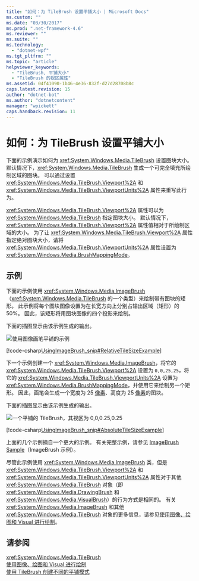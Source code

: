 ```yaml
---
title: "如何：为 TileBrush 设置平铺大小 | Microsoft Docs"
ms.custom: ""
ms.date: "03/30/2017"
ms.prod: ".net-framework-4.6"
ms.reviewer: ""
ms.suite: ""
ms.technology: 
  - "dotnet-wpf"
ms.tgt_pltfrm: ""
ms.topic: "article"
helpviewer_keywords: 
  - "TileBrush, 平铺大小"
  - "TileBrush 的视区属性"
ms.assetid: 04f41090-1b46-4e36-832f-d27d28708b8c
caps.latest.revision: 15
author: "dotnet-bot"
ms.author: "dotnetcontent"
manager: "wpickett"
caps.handback.revision: 11
---
```

# 如何：为 TileBrush 设置平铺大小
下面的示例演示如何为 <xref:System.Windows.Media.TileBrush> 设置图块大小。  默认情况下，<xref:System.Windows.Media.TileBrush> 生成一个可完全填充所绘制区域的图块。  可以通过设置 <xref:System.Windows.Media.TileBrush.Viewport%2A> 和 <xref:System.Windows.Media.TileBrush.ViewportUnits%2A> 属性来重写此行为。  
  
 <xref:System.Windows.Media.TileBrush.Viewport%2A> 属性可以为 <xref:System.Windows.Media.TileBrush> 指定图块大小。  默认情况下，<xref:System.Windows.Media.TileBrush.Viewport%2A> 属性值相对于所绘制区域的大小。  为了让 <xref:System.Windows.Media.TileBrush.Viewport%2A> 属性指定绝对图块大小，请将 <xref:System.Windows.Media.TileBrush.ViewportUnits%2A> 属性设置为 <xref:System.Windows.Media.BrushMappingMode>。  
  
## 示例  
 下面的示例使用 <xref:System.Windows.Media.ImageBrush>（<xref:System.Windows.Media.TileBrush> 的一个类型）来绘制带有图块的矩形。  此示例将每个图块图像设置为在长宽方向上分别占输出区域（矩形）的 50%。  因此，该矩形将用图块图像的四个投影来绘制。  
  
 下面的插图显示由该示例生成的输出。  
  
 ![使用图像画笔平铺的示例](../../../../docs/framework/wpf/graphics-multimedia/media/0.png "0")  
  
 [!code-csharp[UsingImageBrush_snip#RelativeTileSizeExample](../../../../samples/snippets/csharp/VS_Snippets_Wpf/UsingImageBrush_snip/CSharp/TileSizeExample.cs#relativetilesizeexample)]  
  
 下一个示例创建一个 <xref:System.Windows.Media.ImageBrush>，将它的 <xref:System.Windows.Media.TileBrush.Viewport%2A> 设置为 `0,0,25,25`，将它的 <xref:System.Windows.Media.TileBrush.ViewportUnits%2A> 设置为 <xref:System.Windows.Media.BrushMappingMode>，并使用它来绘制另一个矩形。  因此，画笔会生成一个宽度为 25 [像素](GTMT)、高度为 25 [像素](GTMT)的图块。  
  
 下面的插图显示由该示例生成的输出。  
  
 ![一个平铺的 TileBrush，其视区为 0,0,0.25,0.25](../../../../docs/framework/wpf/graphics-multimedia/media/25x25viewport.png "25x25viewport")  
  
 [!code-csharp[UsingImageBrush_snip#AbsoluteTileSizeExample](../../../../samples/snippets/csharp/VS_Snippets_Wpf/UsingImageBrush_snip/CSharp/TileSizeExample.cs#absolutetilesizeexample)]  
  
 上面的几个示例摘自一个更大的示例。  有关完整示例，请参见 [ImageBrush Sample](http://go.microsoft.com/fwlink/?LinkID=160005)（ImageBrush 示例）。  
  
 尽管此示例使用 <xref:System.Windows.Media.ImageBrush> 类，但是 <xref:System.Windows.Media.TileBrush.Viewport%2A> 和 <xref:System.Windows.Media.TileBrush.ViewportUnits%2A> 属性对于其他 <xref:System.Windows.Media.TileBrush> 对象（即 <xref:System.Windows.Media.DrawingBrush> 和 <xref:System.Windows.Media.VisualBrush>）的行为方式是相同的。  有关 <xref:System.Windows.Media.ImageBrush> 和其他 <xref:System.Windows.Media.TileBrush> 对象的更多信息，请参见[使用图像、绘图和 Visual 进行绘制](../../../../docs/framework/wpf/graphics-multimedia/painting-with-images-drawings-and-visuals.md)。  
  
## 请参阅  
 <xref:System.Windows.Media.TileBrush>   
 [使用图像、绘图和 Visual 进行绘制](../../../../docs/framework/wpf/graphics-multimedia/painting-with-images-drawings-and-visuals.md)   
 [使用 TileBrush 创建不同的平铺模式](../../../../docs/framework/wpf/graphics-multimedia/how-to-create-different-tile-patterns-with-a-tilebrush.md)